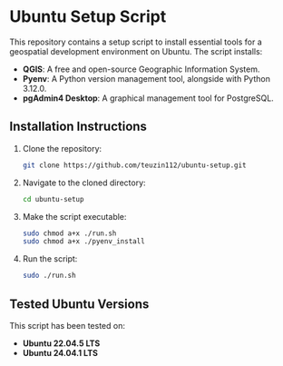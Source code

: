 # Ubuntu Setup Script

This repository contains a setup script to install essential tools for a geospatial development environment on Ubuntu. The script installs:

- **QGIS**: A free and open-source Geographic Information System.
- **Pyenv**: A Python version management tool, alongside with Python 3.12.0.
- **pgAdmin4 Desktop**: A graphical management tool for PostgreSQL.

## Installation Instructions

1. Clone the repository:
   ```bash
   git clone https://github.com/teuzin112/ubuntu-setup.git
   ```

2. Navigate to the cloned directory:
   ```bash
   cd ubuntu-setup
   ```

3. Make the script executable:
   ```bash
   sudo chmod a+x ./run.sh
   sudo chmod a+x ./pyenv_install
   ```

4. Run the script:
   ```bash
   sudo ./run.sh
   ```

## Tested Ubuntu Versions

This script has been tested on:
- **Ubuntu 22.04.5 LTS**
- **Ubuntu 24.04.1 LTS**
